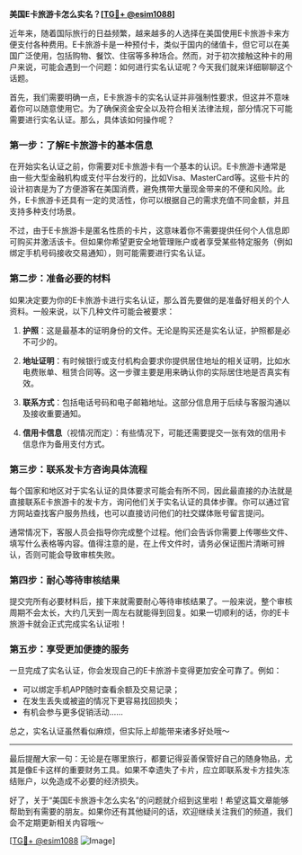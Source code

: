 **美国E卡旅游卡怎么实名？[[TG💪+ @esim1088](https://t.me/s/esim1088)]**

近年来，随着国际旅行的日益频繁，越来越多的人选择在美国使用E卡旅游卡来方便支付各种费用。E卡旅游卡是一种预付卡，类似于国内的储值卡，但它可以在美国广泛使用，包括购物、餐饮、住宿等多种场合。然而，对于初次接触这种卡的用户来说，可能会遇到一个问题：如何进行实名认证呢？今天我们就来详细聊聊这个话题。

首先，我们需要明确一点，E卡旅游卡的实名认证并非强制性要求，但这并不意味着你可以随意使用它。为了确保资金安全以及符合相关法律法规，部分情况下可能需要进行实名认证。那么，具体该如何操作呢？

### **第一步：了解E卡旅游卡的基本信息**

在开始实名认证之前，你需要对E卡旅游卡有一个基本的认识。E卡旅游卡通常是由一些大型金融机构或支付平台发行的，比如Visa、MasterCard等。这些卡片的设计初衷是为了方便游客在美国消费，避免携带大量现金带来的不便和风险。此外，E卡旅游卡还具有一定的灵活性，你可以根据自己的需求充值不同金额，并且支持多种支付场景。

不过，由于E卡旅游卡是匿名性质的卡片，这意味着你不需要提供任何个人信息即可购买并激活该卡。但如果你希望更安全地管理账户或者享受某些特定服务（例如绑定手机号码接收交易通知），则可能需要进行实名认证。

### **第二步：准备必要的材料**

如果决定要为你的E卡旅游卡进行实名认证，那么首先要做的是准备好相关的个人资料。一般来说，以下几种文件可能会被要求：

1. **护照**：这是最基本的证明身份的文件。无论是购买还是实名认证，护照都是必不可少的。
   
2. **地址证明**：有时候银行或支付机构会要求你提供居住地址的相关证明，比如水电费账单、租赁合同等。这一步骤主要是用来确认你的实际居住地是否真实有效。

3. **联系方式**：包括电话号码和电子邮箱地址。这部分信息用于后续与客服沟通以及接收重要通知。

4. **信用卡信息**（视情况而定）：有些情况下，可能还需要提交一张有效的信用卡信息作为备用支付方式。

### **第三步：联系发卡方咨询具体流程**

每个国家和地区对于实名认证的具体要求可能会有所不同，因此最直接的办法就是直接联系E卡旅游卡的发卡方，询问他们关于实名认证的具体步骤。你可以通过官方网站查找客户服务热线，也可以直接访问他们的社交媒体账号留言提问。

通常情况下，客服人员会指导你完成整个过程。他们会告诉你需要上传哪些文件、填写什么表格等内容。值得注意的是，在上传文件时，请务必保证图片清晰可辨认，否则可能会导致审核失败。

### **第四步：耐心等待审核结果**

提交完所有必要材料后，接下来就需要耐心等待审核结果了。一般来说，整个审核周期不会太长，大约几天到一周左右就能得到回复。如果一切顺利的话，你的E卡旅游卡就会正式完成实名认证啦！

### **第五步：享受更加便捷的服务**

一旦完成了实名认证，你会发现自己的E卡旅游卡变得更加安全可靠了。例如：
- 可以绑定手机APP随时查看余额及交易记录；
- 在发生丢失或被盗的情况下更容易找回损失；
- 有机会参与更多促销活动……

总之，实名认证虽然看似麻烦，但实际上却能带来诸多好处哦～

---

最后提醒大家一句：无论是在哪里旅行，都要记得妥善保管好自己的随身物品，尤其是像E卡这样的重要财务工具。如果不幸遗失了卡片，应立即联系发卡方挂失冻结账户，以免造成不必要的经济损失。

好了，关于“美国E卡旅游卡怎么实名”的问题就介绍到这里啦！希望这篇文章能够帮助到有需要的朋友。如果你还有其他疑问的话，欢迎继续关注我们的频道，我们会不定期更新相关内容哦～ 

[[TG💪+ @esim1088](https://t.me/s/esim1088) ![Image](https://i.postimg.cc/4NQfJmqS/Snipaste-2025-05-13-00-14-12.png)]